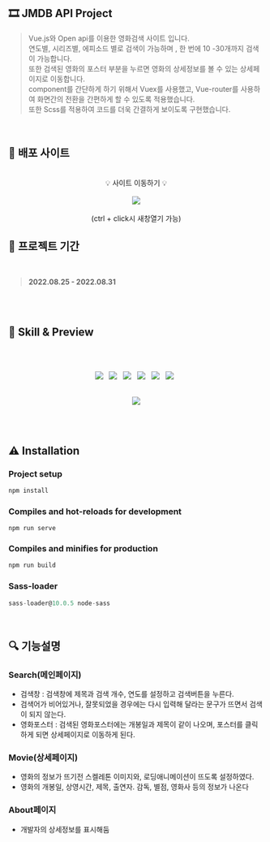 ## 🎞 JMDB API Project

> Vue.js와 Open api를 이용한 영화검색 사이트 입니다.<br/>
연도별, 시리즈별, 에피소드 별로 검색이 가능하며 , 한 번에 10 -30개까지 검색이 가능합니다.<br/>
또한 검색된 영화의 포스터 부분을 누르면 영화의 상세정보를 볼 수 있는 상세페이지로 이동합니다.<br/>
component를 간단하게 하기 위해서 Vuex를 사용했고, Vue-router를 사용하여 화면간의 전환을 간편하게 할 수 있도록 적용했습니다.<br/>
또한 Scss를 적용하여 코드를 더욱 간결하게 보이도록 구현했습니다.

<br/>

## 📌 배포 사이트
<div align="center">   
<br/>
💡 사이트 이동하기 💡        
<br/>
<br/>
<a href="https://project-vue-movie.netlify.app" target="_blank"><img src="https://img.shields.io/badge/ project vue movie 앱-d2b1fc?style=flat-square&logo=MEGA&logoColor=white"/></a>
<br/>
<br/>
(ctrl + click시 새창열기 가능)  

<!--    [🔗 project-vue-movie](https://project-vue-movie.netlify.app)   -->

  
</div>


## 📅 프로젝트 기간
<br/> 

> **2022.08.25 - 2022.08.31**
<br/>
<br/>
 

## 📝 Skill & Preview
<br/>
<br/>
<p align="center">
<img src="https://img.shields.io/badge/HTML5-E34F26?style=flat-square&logo=HTML5&logoColor=white"/> &nbsp
<img src="https://img.shields.io/badge/CSS3-1572B6?style=flat-square&logo=CSS3&logoColor=white"/> &nbsp
<img src="https://img.shields.io/badge/JavaScript-F7DF1E?style=flat-square&logo=JavaScript&logoColor=white"/> &nbsp
<img src="https://img.shields.io/badge/Vue.js-4FC08D?style=flat-square&logo=Vue.js&logoColor=white"/> &nbsp
<img src="https://img.shields.io/badge/Sass-CC6699?style=flat-square&logo=Sass&logoColor=white"/> &nbsp 
<img src="https://img.shields.io/badge/OpenAPI-FFD900?style=flat-square&logo=OpenAPI Initiative&logoColor=white"/> &nbsp 
<br/>
<br/>
<p align="center">
<img src="https://user-images.githubusercontent.com/82005305/156928842-b46ba520-1629-4ddf-9da2-e539fae67eeb.gif">
</p>

<br/>



<br/>

## ⚠ Installation

### **Project setup**

```jsx
npm install
```

### **Compiles and hot-reloads for development**

```
npm run serve
```

### **Compiles and minifies for production**

```jsx
npm run build
```

### Sass-loader

```jsx
sass-loader@10.0.5 node-sass
```

<br/>

## 🔍 기능설명

### Search(메인페이지)

- 검색창 : 검색창에 제목과 검색 개수, 연도를 설정하고 검색버튼을 누른다.
- 검색어가 비어있거나, 잘못되었을 경우에는 다시 입력해 달라는 문구가 뜨면서 검색이 되지 않는다.
- 영화포스터 : 검색된 영화포스터에는 개봉일과 제목이 같이 나오며, 포스터를 클릭하게 되면 상세페이지로 이동하게 된다.

### Movie(상세페이지)

- 영화의 정보가 뜨기전 스켈레톤 이미지와, 로딩애니메이션이 뜨도록 설정하였다.
- 영화의 개봉일, 상영시간, 제목, 출연자. 감독, 별점, 영화사 등의 정보가 나온다

### About페이지

- 개발자의 상세정보를 표시해둠
